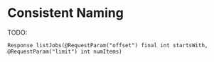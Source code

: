 # Consistent Naming

TODO:

```
Response listJobs(@RequestParam("offset") final int startsWith, @RequestParam("limit") int numItems)
```



